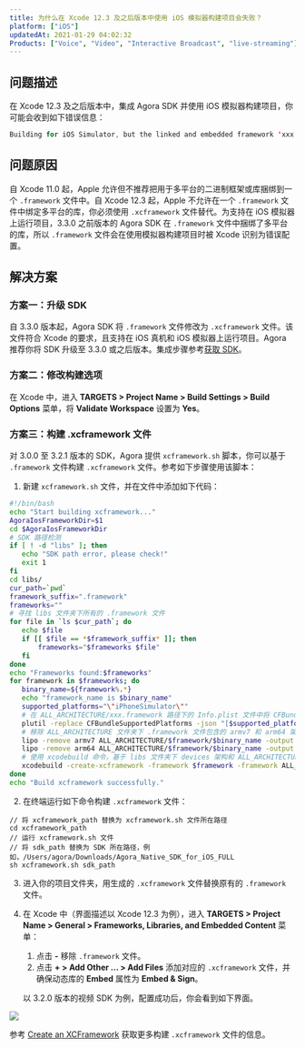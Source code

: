 ```yaml
---
title: 为什么在 Xcode 12.3 及之后版本中使用 iOS 模拟器构建项目会失败？
platform: ["iOS"]
updatedAt: 2021-01-29 04:02:32
Products: ["Voice", "Video", "Interactive Broadcast", "live-streaming"]
---
```


## 问题描述

在 Xcode 12.3 及之后版本中，集成 Agora SDK 并使用 iOS 模拟器构建项目，你可能会收到如下错误信息：

```swift
Building for iOS Simulator, but the linked and embedded framework 'xxx.framework' was built for iOS + iOS Simulator.
```

## 问题原因

自 Xcode 11.0 起，Apple 允许但不推荐把用于多平台的二进制框架或库捆绑到一个 `.framework` 文件中。自 Xcode 12.3 起，Apple 不允许在一个 `.framework` 文件中绑定多平台的库，你必须使用 `.xcframework` 文件替代。为支持在 iOS 模拟器上运行项目，3.3.0 之前版本的 Agora SDK 在 `.framework` 文件中捆绑了多平台的库，所以 `.framework` 文件会在使用模拟器构建项目时被 Xcode 识别为错误配置。

## 解决方案

### 方案一：升级 SDK

自 3.3.0 版本起，Agora SDK 将 `.framework` 文件修改为 `.xcframework` 文件。该文件符合 Xcode 的要求，且支持在 iOS 真机和 iOS 模拟器上运行项目。Agora 推荐你将 SDK 升级至 3.3.0 或之后版本。集成步骤参考[获取 SDK](./start_live_ios?platform=iOS#integrate_sdk)。

### 方案二：修改构建选项

在 Xcode 中，进入 **TARGETS > Project Name > Build Settings > Build Options** 菜单，将 **Validate Workspace** 设置为 **Yes**。

### 方案三：构建 .xcframework 文件

对 3.0.0 至 3.2.1 版本的 SDK，Agora 提供 `xcframework.sh` 脚本，你可以基于 `.framework` 文件构建 `.xcframework` 文件。参考如下步骤使用该脚本：

1. 新建 `xcframework.sh` 文件，并在文件中添加如下代码：

```bash
#!/bin/bash
echo "Start building xcframework..."
AgoraIosFrameworkDir=$1
cd $AgoraIosFrameworkDir
# SDK 路径检测
if [ ! -d "libs" ]; then
   echo "SDK path error, please check!"
   exit 1
fi
cd libs/
cur_path=`pwd`
framework_suffix=".framework"
frameworks=""
# 寻找 libs 文件夹下所有的 .framework 文件
for file in `ls $cur_path`; do
   echo $file
   if [[ $file == *$framework_suffix* ]]; then
       frameworks="$frameworks $file"
   fi
done
echo "Frameworks found:$frameworks"
for framework in $frameworks; do
   binary_name=${framework%.*}
   echo "framework_name is $binary_name"
   supported_platforms="\"iPhoneSimulator\""
   # 在 ALL_ARCHITECTURE/xxx.framework 路径下的 Info.plist 文件中将 CFBundleSupportedPlatforms 修改为只支持 x86-64 或 i386 架构
   plutil -replace CFBundleSupportedPlatforms -json "[$supported_platforms]" ALL_ARCHITECTURE/$framework/Info.plist || exit 1
   # 移除 ALL_ARCHITECTURE 文件夹下 .framework 文件包含的 armv7 和 arm64 架构，只保留 x86-64 或 i386 架构
   lipo -remove armv7 ALL_ARCHITECTURE/$framework/$binary_name -output ALL_ARCHITECTURE/$framework/$binary_name
   lipo -remove arm64 ALL_ARCHITECTURE/$framework/$binary_name -output ALL_ARCHITECTURE/$framework/$binary_name
   # 使用 xcodebuild 命令，基于 libs 文件夹下 devices 架构和 ALL_ARCHITECTURE 文件夹下的 .framework 文件，构建 .xcframework 文件
   xcodebuild -create-xcframework -framework $framework -framework ALL_ARCHITECTURE/$framework -output $binary_name.xcframework
done
echo "Build xcframework successfully."
```

2. 在终端运行如下命令构建 `.xcframework` 文件：

```shell
// 将 xcframework_path 替换为 xcframework.sh 文件所在路径
cd xcframework_path
// 运行 xcframework.sh 文件
// 将 sdk_path 替换为 SDK 所在路径，例如，/Users/agora/Downloads/Agora_Native_SDK_for_iOS_FULL
sh xcframework.sh sdk_path
```

3. 进入你的项目文件夹，用生成的 `.xcframework` 文件替换原有的 `.framework` 文件。

4. 在 Xcode 中（界面描述以 Xcode 12.3 为例），进入 **TARGETS > Project Name > General > Frameworks, Libraries, and Embedded Content** 菜单：

   1. 点击 **-** 移除 `.framework` 文件。
   2. 点击 **+ > Add Other ... > Add Files** 添加对应的 `.xcframework` 文件，并确保动态库的 **Embed** 属性为 **Embed & Sign**。

   以 3.2.0 版本的视频 SDK 为例，配置成功后，你会看到如下界面。

![](https://web-cdn.agora.io/docs-files/1611565418238)

参考 [Create an XCFramework](https://help.apple.com/xcode/mac/11.4/#/dev544efab96) 获取更多构建 `.xcframework` 文件的信息。
